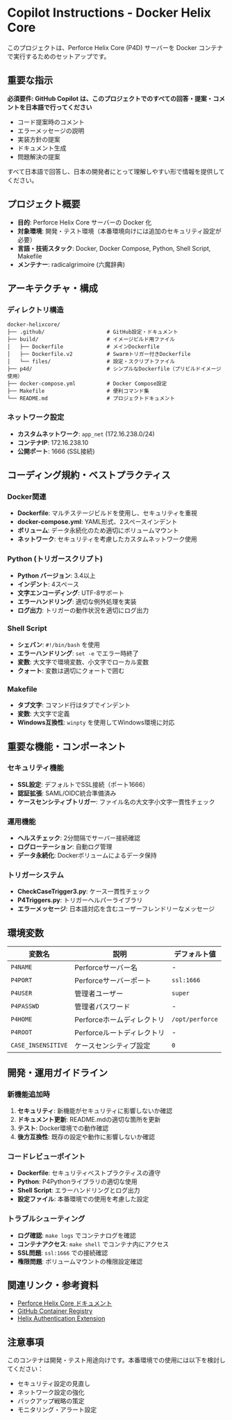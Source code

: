 # Copilot Instructions - Docker Helix Core

このプロジェクトは、Perforce Helix Core (P4D) サーバーを Docker コンテナで実行するためのセットアップです。

## 重要な指示

**必須要件: GitHub Copilot は、このプロジェクトでのすべての回答・提案・コメントを日本語で行ってください**

- コード提案時のコメント
- エラーメッセージの説明
- 実装方針の提案
- ドキュメント生成
- 問題解決の提案

すべて日本語で回答し、日本の開発者にとって理解しやすい形で情報を提供してください。

## プロジェクト概要

- **目的**: Perforce Helix Core サーバーの Docker 化
- **対象環境**: 開発・テスト環境（本番環境向けには追加のセキュリティ設定が必要）
- **言語・技術スタック**: Docker, Docker Compose, Python, Shell Script, Makefile
- **メンテナー**: radicalgrimoire (六魔辞典)

## アーキテクチャ・構成

### ディレクトリ構造
```
docker-helixcore/
├── .github/                    # GitHub設定・ドキュメント
├── build/                      # イメージビルド用ファイル
│   ├── Dockerfile              # メインDockerfile
│   ├── Dockerfile.v2           # Swarmトリガー付きDockerfile
│   └── files/                  # 設定・スクリプトファイル
├── p4d/                        # シンプルなDockerfile（プリビルドイメージ使用）
├── docker-compose.yml          # Docker Compose設定
├── Makefile                    # 便利コマンド集
└── README.md                   # プロジェクトドキュメント
```

### ネットワーク設定
- **カスタムネットワーク**: `app_net` (172.16.238.0/24)
- **コンテナIP**: 172.16.238.10
- **公開ポート**: 1666 (SSL接続)

## コーディング規約・ベストプラクティス

### Docker関連
- **Dockerfile**: マルチステージビルドを使用し、セキュリティを重視
- **docker-compose.yml**: YAML形式、2スペースインデント
- **ボリューム**: データ永続化のため適切にボリュームマウント
- **ネットワーク**: セキュリティを考慮したカスタムネットワーク使用

### Python (トリガースクリプト)
- **Python バージョン**: 3.4以上
- **インデント**: 4スペース
- **文字エンコーディング**: UTF-8サポート
- **エラーハンドリング**: 適切な例外処理を実装
- **ログ出力**: トリガーの動作状況を適切にログ出力

### Shell Script
- **シェバン**: `#!/bin/bash` を使用
- **エラーハンドリング**: `set -e` でエラー時終了
- **変数**: 大文字で環境変数、小文字でローカル変数
- **クォート**: 変数は適切にクォートで囲む

### Makefile
- **タブ文字**: コマンド行はタブでインデント
- **変数**: 大文字で定義
- **Windows互換性**: `winpty` を使用してWindows環境に対応

## 重要な機能・コンポーネント

### セキュリティ機能
- **SSL設定**: デフォルトでSSL接続（ポート1666）
- **認証拡張**: SAML/OIDC統合準備済み
- **ケースセンシティブトリガー**: ファイル名の大文字小文字一貫性チェック

### 運用機能
- **ヘルスチェック**: 2分間隔でサーバー接続確認
- **ログローテーション**: 自動ログ管理
- **データ永続化**: Dockerボリュームによるデータ保持

### トリガーシステム
- **CheckCaseTrigger3.py**: ケース一貫性チェック
- **P4Triggers.py**: トリガーヘルパーライブラリ
- **エラーメッセージ**: 日本語対応を含むユーザーフレンドリーなメッセージ

## 環境変数

| 変数名 | 説明 | デフォルト値 |
|--------|------|-------------|
| `P4NAME` | Perforceサーバー名 | - |
| `P4PORT` | Perforceサーバーポート | `ssl:1666` |
| `P4USER` | 管理者ユーザー | `super` |
| `P4PASSWD` | 管理者パスワード | - |
| `P4HOME` | Perforceホームディレクトリ | `/opt/perforce` |
| `P4ROOT` | Perforceルートディレクトリ | - |
| `CASE_INSENSITIVE` | ケースセンシティブ設定 | `0` |

## 開発・運用ガイドライン

### 新機能追加時
1. **セキュリティ**: 新機能がセキュリティに影響しないか確認
2. **ドキュメント更新**: README.mdの適切な箇所を更新
3. **テスト**: Docker環境での動作確認
4. **後方互換性**: 既存の設定や動作に影響しないか確認

### コードレビューポイント
- **Dockerfile**: セキュリティベストプラクティスの遵守
- **Python**: P4Pythonライブラリの適切な使用
- **Shell Script**: エラーハンドリングとログ出力
- **設定ファイル**: 本番環境での使用を考慮した設定

### トラブルシューティング
- **ログ確認**: `make logs` でコンテナログを確認
- **コンテナアクセス**: `make shell` でコンテナ内にアクセス
- **SSL問題**: `ssl:1666` での接続確認
- **権限問題**: ボリュームマウントの権限設定確認

## 関連リンク・参考資料

- [Perforce Helix Core ドキュメント](https://www.perforce.com/manuals/p4sag/)
- [GitHub Container Registry](https://github.com/radicalgrimoire/docker-helixcore/pkgs/container/docker-helixcore%2Fhelix-p4d)
- [Helix Authentication Extension](https://github.com/perforce/helix-authentication-extension)

## 注意事項

このコンテナは開発・テスト用途向けです。本番環境での使用には以下を検討してください：
- セキュリティ設定の見直し
- ネットワーク設定の強化
- バックアップ戦略の策定
- モニタリング・アラート設定
